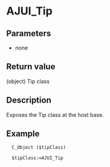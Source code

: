﻿<!-- AJUI_Tip ( ) -> Tip class  -->

# AJUI_Tip

## Parameters

 *  none

## Return value

(object) Tip class

## Description

Exposes the Tip class at the host base.

## Example

```
  C_Object ($tipClass)
  
  $tipClass:=AJUI_Tip
```